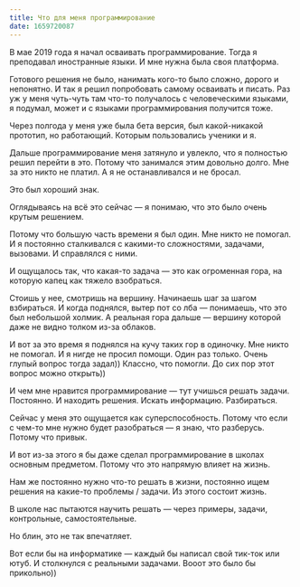 ```yaml
---
title: Что для меня программирование
date: 1659720087
---
```

В мае 2019 года я начал осваивать программирование. Тогда я преподавал иностранные языки. И мне нужна была своя платформа. 

Готового решения не было, нанимать кого-то было сложно, дорого и непонятно. И так я решил попробовать самому осваивать и писать. Раз уж у меня чуть-чуть там что-то получалось с человеческими языками, я подумал, может и с языками программирования получится тоже.

Через полгода у меня уже была бета версия, был какой-никакой прототип, но работающий. Которым пользовались ученики и я.

Дальше программирование меня затянуло и увлекло, что я полностью решил перейти в это. Потому что занимался этим довольно долго. Мне за это никто не платил. А я не останавливался и не бросал.

Это был хороший знак.

Оглядываясь на всё это сейчас — я понимаю, что это было очень крутым решением.

Потому что большую часть времени я был один. Мне никто не помогал. И я постоянно сталкивался с какими-то сложностями, задачами, вызовами. И справлялся с ними.

И ощущалось так, что какая-то задача — это как огроменная гора, на которую капец как тяжело взобраться. 

Стоишь у нее, смотришь на вершину. Начинаешь шаг за шагом взбираться. И когда поднялся, вытер пот со лба — понимаешь, что это был небольшой холмик. А реальная гора дальше — вершину которой даже не видно толком из-за облаков.

И вот за это время я поднялся на кучу таких гор в одиночку. Мне никто не помогал. И я нигде не просил помощи. Один раз только. Очень глупый вопрос тогда задал)) Классно, что помогли. До сих пор этот вопрос можно открыть))

И чем мне нравится программирование — тут учишься решать задачи. Постоянно. И находить решения. Искать информацию. Разбираться.

Сейчас у меня это ощущается как суперспособность. Потому что если с чем-то мне нужно будет разобраться — я знаю, что разберусь. Потому что привык.

И вот из-за этого я бы даже сделал программирование в школах основным предметом. Потому что это напрямую влияет на жизнь.

Нам же постоянно нужно что-то решать в жизни, постоянно ищем решения на какие-то проблемы / задачи. Из этого состоит жизнь.

В школе нас пытаются научить решать — через примеры, задачи, контрольные, самостоятельные. 

Но блин, это не так впечатляет.

Вот если бы на информатике — каждый бы написал свой тик-ток или ютуб. И столкнулся с реальными задачами. Вооот это было бы прикольно))